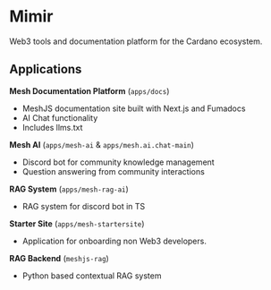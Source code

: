 # Mimir

Web3 tools and documentation platform for the Cardano ecosystem.

## Applications

**Mesh Documentation Platform** (`apps/docs`)
- MeshJS documentation site built with Next.js and Fumadocs
- AI Chat functionality
- Includes llms.txt

**Mesh AI** (`apps/mesh-ai` & `apps/mesh.ai.chat-main`)
- Discord bot for community knowledge management
- Question answering from community interactions

**RAG System** (`apps/mesh-rag-ai`)
- RAG system for discord bot in TS

**Starter Site** (`apps/mesh-startersite`)
- Application for onboarding non Web3 developers.

**RAG Backend** (`meshjs-rag`)
- Python based contextual RAG system